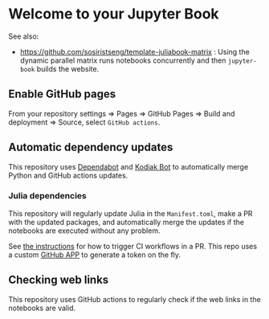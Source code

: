 # Welcome to your Jupyter Book

See also:

- https://github.com/sosiristseng/template-juliabook-matrix : Using the dynamic parallel matrix runs notebooks concurrently and then `jupyter-book` builds the website.

## Enable GitHub pages

From your repository settings => Pages => GitHub Pages => Build and deployment => Source, select `GitHub actions`.

## Automatic dependency updates

This repository uses [Dependabot](https://docs.github.com/en/code-security/getting-started/dependabot-quickstart-guide) and [Kodiak Bot](https://kodiakhq.com/docs/quickstart) to automatically merge Python and GitHub actions updates.

### Julia dependencies

This repository will regularly update Julia in the `Manifest.toml`, make a PR with the updated packages, and automatically merge the updates if the notebooks are executed without any problem.

See [the instructions](https://github.com/peter-evans/create-pull-request/blob/main/docs/concepts-guidelines.md#triggering-further-workflow-runs) for how to trigger CI workflows in a PR. This repo uses a custom [GitHub APP](https://github.com/peter-evans/create-pull-request/blob/main/docs/concepts-guidelines.md#authenticating-with-github-app-generated-tokens) to generate a token on the fly.

## Checking web links

This repository  uses GitHub actions to regularly check if the web links in the notebooks are valid.
